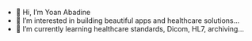 - 👋 Hi, I’m Yoan Abadine
- 👀 I’m interested in building beautiful apps and healthcare solutions...
- 🌱 I’m currently learning healthcare standards, Dicom, HL7, archiving...

<!---
YAbadine/YAbadine is a ✨ special ✨ repository because its `README.md` (this file) appears on your GitHub profile.
You can click the Preview link to take a look at your changes.
--->
